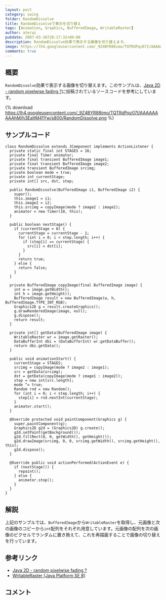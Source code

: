 ```yaml
---
layout: post
category: swing
folder: RandomDissolve
title: RandomDissolveで表示を切り替え
tags: [Animation, Graphics, BufferedImage, WritableRaster]
author: aterai
pubdate: 2007-03-26T20:17:32+09:00
description: RandomDissolve効果で表示する画像を切り替えます。
image: https://lh4.googleusercontent.com/_9Z4BYR88imo/TQTRdPqz07I/AAAAAAAAAhM/h3EaItM41Yw/s800/RandomDissolve.png
comments: true
---
```

## 概要
`RandomDissolve`効果で表示する画像を切り替えます。このサンプルは、[Java 2D - random pixelwise fading ?](https://community.oracle.com/thread/1270228)に投稿されているソースコードを参考にしています。

{% download https://lh4.googleusercontent.com/_9Z4BYR88imo/TQTRdPqz07I/AAAAAAAAAhM/h3EaItM41Yw/s800/RandomDissolve.png %}

## サンプルコード
<pre class="prettyprint"><code>class RandomDissolve extends JComponent implements ActionListener {
  private static final int STAGES = 16;
  private final Timer animator;
  private final transient BufferedImage image1;
  private final transient BufferedImage image2;
  private transient BufferedImage srcimg;
  private boolean mode = true;
  private int currentStage;
  private int[] src, dst, step;

  public RandomDissolve(BufferedImage i1, BufferedImage i2) {
    super();
    this.image1 = i1;
    this.image2 = i2;
    this.srcimg = copyImage(mode ? image2 : image1);
    animator = new Timer(10, this);
  }

  public boolean nextStage() {
    if (currentStage &gt; 0) {
      currentStage = currentStage - 1;
      for (int i = 0; i &lt; step.length; i++) {
        if (step[i] == currentStage) {
          src[i] = dst[i];
        }
      }
      return true;
    } else {
      return false;
    }
  }

  private BufferedImage copyImage(final BufferedImage image) {
    int w = image.getWidth();
    int h = image.getHeight();
    BufferedImage result = new BufferedImage(w, h, BufferedImage.TYPE_INT_RGB);
    Graphics2D g = result.createGraphics();
    g.drawRenderedImage(image, null);
    g.dispose();
    return result;
  }

  private int[] getData(BufferedImage image) {
    WritableRaster wr = image.getRaster();
    DataBufferInt dbi = (DataBufferInt) wr.getDataBuffer();
    return dbi.getData();
  }

  public void animationStart() {
    currentStage = STAGES;
    srcimg = copyImage(mode ? image2 : image1);
    src = getData(srcimg);
    dst = getData(copyImage(mode ? image1 : image2));
    step = new int[src.length];
    mode ^= true;
    Random rnd = new Random();
    for (int i = 0; i &lt; step.length; i++) {
      step[i] = rnd.nextInt(currentStage);
    }
    animator.start();
  }

  @Override protected void paintComponent(Graphics g) {
    super.paintComponent(g);
    Graphics2D g2d = (Graphics2D) g.create();
    g2d.setPaint(getBackground());
    g2d.fillRect(0, 0, getWidth(), getHeight());
    g2d.drawImage(srcimg, 0, 0, srcimg.getWidth(), srcimg.getHeight(), this);
    g2d.dispose();
  }

  @Override public void actionPerformed(ActionEvent e) {
    if (nextStage()) {
      repaint();
    } else {
      animator.stop();
    }
  }
}
</code></pre>

## 解説
上記のサンプルでは、`BufferedImage`から`WritableRaster`を取得し、元画像と次の画像のコピーから`int`配列をそれぞれ用意しています。元画像の配列を次の画像のピクセルでランダムに置き換えて、これを再描画することで画像の切り替えを行っています。

## 参考リンク
- [Java 2D - random pixelwise fading ?](https://community.oracle.com/thread/1270228)
- [WritableRaster (Java Platform SE 8)](https://docs.oracle.com/javase/jp/8/docs/api/java/awt/image/WritableRaster.html)

<!-- dummy comment line for breaking list -->

## コメント
